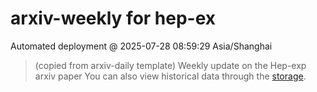 # arxiv-weekly for hep-ex 
 Automated deployment @ 2025-07-28 08:59:29 Asia/Shanghai
> (copied from arxiv-daily template) Weekly update on the Hep-exp arxiv paper 
> You can also view historical data through the [storage](https://github.com/ucaszhouyx/arxiv-daily-test/tree/main/database/storage).
